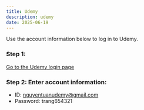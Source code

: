 ```yaml
---
title: Udemy
description: udemy
date: 2025-06-19
---
```


Use the account information below to log in to Udemy.

### Step 1:

[Go to the Udemy login page](https://www.udemy.com)

### Step 2: Enter account information:

- ID: nguyentuanudemy@gmail.com
- Password: trang654321
